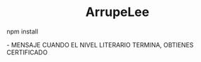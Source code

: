 <h1 align="center"> ArrupeLee </h1>

<p> npm install </p>
- MENSAJE CUANDO EL NIVEL LITERARIO TERMINA, OBTIENES CERTIFICADO

